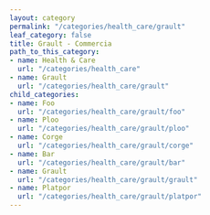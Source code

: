 ```yaml
---
layout: category
permalink: "/categories/health_care/grault"
leaf_category: false
title: Grault - Commercia
path_to_this_category:
- name: Health & Care
  url: "/categories/health_care"
- name: Grault
  url: "/categories/health_care/grault"
child_categories:
- name: Foo
  url: "/categories/health_care/grault/foo"
- name: Ploo
  url: "/categories/health_care/grault/ploo"
- name: Corge
  url: "/categories/health_care/grault/corge"
- name: Bar
  url: "/categories/health_care/grault/bar"
- name: Grault
  url: "/categories/health_care/grault/grault"
- name: Platpor
  url: "/categories/health_care/grault/platpor"
---
```

